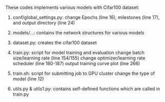 These codes implements various models with Cifar100 dataset: 

1. conf/global_settings.py: change Epochs (line 16), milestones (line 17), and output directory (line 24)

2. models/...: contains the network structures for various models

3. dataset.py: creates the cifar100 dataset

4. train.py: script for model training and evaluation
             change batch size/learning rate (line 154/155)
             change optimizer/learning rate scheduler (line 180-187)
             output training curve plot (line 266)

5. train.sh: script for submitting job to GPU cluster 
             change the type of model (line 12)

6. utils.py & utils1.py: contains self-defined functions which are called in train.py
